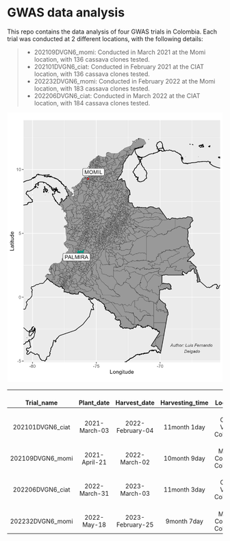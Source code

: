 # GWAS data analysis

This repo contains the data analysis of four GWAS trials in Colombia. Each trial was conducted at  2 different locations, with the following details:

> - 202109DVGN6_momi: Conducted in March 2021 at the Momi location, with 136 cassava clones tested.
> - 202101DVGN6_ciat: Conducted in February 2021 at the CIAT location, with 136 cassava clones tested.
> - 202232DVGN6_momi: Conducted in February 2022 at the Momi location, with 183 cassava clones tested.
> - 202206DVGN6_ciat: Conducted in March 2022 at the CIAT location, with 184 cassava clones tested.

![](https://github.com/Cassava2050/2022GWAS4env/blob/main/images/map.png)

<div align="center">

|       <br>Trial_name       |      <br>Plant_date     |      <br>Harvest_date      |    <br>Harvesting_time    |            <br>Location            |    <br>n_gen    |
|:--------------------------:|:-----------------------:|:--------------------------:|:-------------------------:|:----------------------------------:|:---------------:|
|    <br>202101DVGN6_ciat    |    <br>2021-March-03    |    <br>2022-February-04    |      <br>11month 1day     |      <br>CIAT. Valle, Colombia     |     <br>136     |
|    <br>202109DVGN6_momi    |    <br>2021-April-21    |      <br>2022-March-02     |      <br>10month 9day     |    <br>Momil. Cordoba, Colombia    |     <br>136     |
|    <br>202206DVGN6_ciat    |    <br>2022-March-31    |      <br>2023-March-03     |      <br>11month 3day     |      <br>CIAT. Valle, Colombia     |     <br>184     |
|    <br>202232DVGN6_momi    |     <br>2022-May-18     |    <br>2023-February-25    |      <br>9month 7day      |    <br>Momil. Cordoba, Colombia    |     <br>183     |
  
</div>
